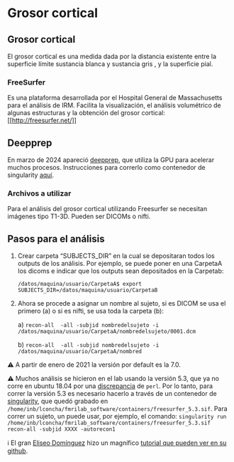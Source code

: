 Grosor cortical
===============

## Grosor cortical 

El grosor cortical es una medida dada por la distancia existente entre la superficie límite sustancia blanca y sustancia gris , y la superficie pial.

### FreeSurfer 

Es una plataforma desarrollada por el Hospital General de Massachusetts para el análisis de IRM. Facilita la visualización, el análisis volumétrico de algunas estructuras y la obtención del grosor cortical: [[http://freesurfer.net/]]

## Deepprep

En marzo de 2024 apareció [deepprep](https://deepprep.readthedocs.io/en/latest/api.html), que utiliza la GPU para acelerar muchos procesos. Instrucciones para correrlo como contenedor de singularity [aquí](deepprep).

### Archivos a utilizar 

Para el análisis del grosor cortical utilizando Freesurfer se necesitan imágenes tipo T1-3D. Pueden ser DICOMs o nifti.

## Pasos para el análisis 

1. Crear carpeta “SUBJECTS_DIR” en la cual se depositaran todos los outputs de los análisis. Por ejemplo, se puede poner en una CarpetaA los dicoms e indicar que los outputs sean depositados en la Carpetab:

   ```/datos/maquina/usuario/CarpetaA$ export SUBJECTS_DIR=/datos/maquina/usuario/CarpetaB ``` 

2. Ahora se procede a asignar un nombre al sujeto, si es DICOM se usa el primero (a) o si es nifti, se usa toda la carpeta (b):

   a) ``` recon-all  -all -subjid nombredelsujeto -i /datos/maquina/usuario/CarpetaA/nombredelsujeto/0001.dcm ```

   b) ``` recon-all  -all -subjid nombredelsujeto -i /datos/maquina/usuario/CarpetaA/nombred ```

:warning: A partir de enero de 2021 la versión por default es la 7.0. 

:warning: Muchos análisis se hicieron en el lab usando la versión 5.3, que ya no corre en ubuntu 18.04 por una [discrepancia](https://www.mail-archive.com/freesurfer@nmr.mgh.harvard.edu/msg47059.html) de `perl`. Por lo tanto, para correr la versión 5.3 es necesario hacerlo a través de un contenedor de [singularity](https://github.com/c13inb/c13inb.github.io/wiki/singularity_presentation), que quedó grabado en `/home/inb/lconcha/fmrilab_software/containers/freesurfer_5.3.sif`. Para correr un sujeto, un puede usar, por ejemplo, el comando: `singularity run /home/inb/lconcha/fmrilab_software/containers/freesurfer_5.3.sif recon-all -subjid XXXX -autorecon1`


:information_source: El gran [Eliseo Domínguez](https://www.researchgate.net/profile/Marcos-Dominguez-Arriola) hizo un magnífico [tutorial que pueden ver en su github](https://github.com/elidom/Cortical-Thickness).

